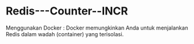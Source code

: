 # Redis---Counter--INCR

Menggunakan Docker : Docker memungkinkan Anda untuk menjalankan Redis dalam wadah (container) yang terisolasi.
